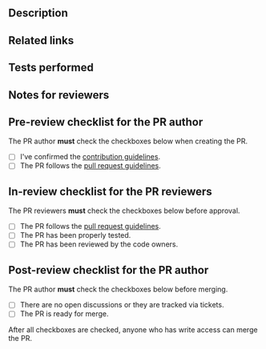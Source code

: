 ## Description

<!-- Write a brief description of this PR. -->

## Related links

<!-- Write the links related to this PR. Private links should be clearly marked as private, for example, '[FOO COMPANY INTERNAL LINK](https://example.com)'. -->

## Tests performed

<!-- Describe how you have tested this PR. -->

## Notes for reviewers

<!-- Write additional information if necessary. It should be written if there are related PRs that should be merged at the same time. -->

## Pre-review checklist for the PR author

The PR author **must** check the checkboxes below when creating the PR.

- [ ] I've confirmed the [contribution guidelines].
- [ ] The PR follows the [pull request guidelines].

## In-review checklist for the PR reviewers

The PR reviewers **must** check the checkboxes below before approval.

- [ ] The PR follows the [pull request guidelines].
- [ ] The PR has been properly tested.
- [ ] The PR has been reviewed by the code owners.

## Post-review checklist for the PR author

The PR author **must** check the checkboxes below before merging.

- [ ] There are no open discussions or they are tracked via tickets.
- [ ] The PR is ready for merge.

After all checkboxes are checked, anyone who has write access can merge the PR.

[contribution guidelines]: https://autowarefoundation.github.io/autoware-documentation/main/contributing/
[pull request guidelines]: https://autowarefoundation.github.io/autoware-documentation/main/contributing/pull-request-guidelines/
